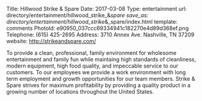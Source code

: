 Title:          Hillwood Strike & Spare
Date:           2017-03-08
Type:           entertainment
url:            directory/entertainment/hillwood_strike_&_spare
save_as:        directory/entertainment/hillwood_strike_&_spare/index.html
template:       comments
PhotoId:        e90950_037ccc69334941c182270e4d89d368ef.png
Telephone:      (615) 425-2695
Address:        3710 Annex Ave. Nashville, TN 37209
website:        http://strikeandspare.com/

To provide a clean, professional, family environment for wholesome entertainment and family fun while maintaing high standards of cleanliness, modern equipment, high food quality, and impeccable service to our customers. To our employees we provide a work environment with long term employment and growth opportunities for our team members. Strike & Spare strives for maximum profitability by providing a quality product in a growing number of locations throughout the United States.